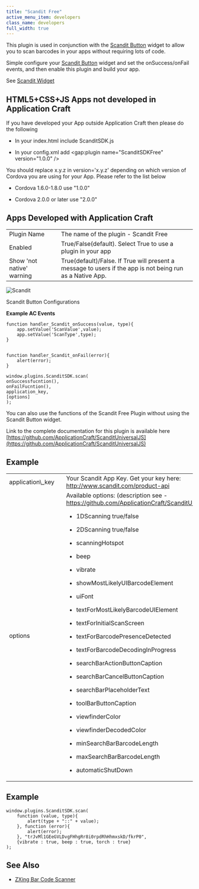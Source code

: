 ```yaml
---
title: "Scandit Free"
active_menu_item: developers
class_name: developers
full_width: true
---
```



This plugin is used in conjunction with the [Scandit Button](/developers/user-guide/product-guide/widget-properties-events/beta/scandit-button) widget to allow you to scan barcodes in your apps without requiring lots of code.

Simple configure your [Scandit Button](/developers/user-guide/product-guide/widget-properties-events/beta/scandit-button) widget and set the onSuccess/onFail events, and then enable this plugin and build your app.

See [Scandit Widget](/developers/user-guide/product-guide/advanced-important-widgets/scandit-widget/)

## HTML5+CSS+JS Apps not developed in Application Craft

If you have developed your App outside Application Craft then please do the following

 - In your index.html include ScanditSDK.js

 - In your config.xml add \<gap:plugin name="ScanditSDKFree" version="1.0.0" /\>

You should replace x.y.z in version='x.y.z' depending on which version of Cordova you are using for your App. Please refer to the list below

 - Cordova 1.6.0-1.8.0 use "1.0.0"

 - Cordova 2.0.0 or later use "2.0.0"

## Apps Developed with Application Craft

<table>
<tr>
<td width="182">
Plugin Name

</td>
<td width="20">
</td>
<td width="740">
The name of the plugin - Scandit Free

</td>
</tr>
<tr>
<td width="182">
Enabled

</td>
<td width="20">
</td>
<td width="740">
True/False(default). Select True to use a plugin in your app

</td>
</tr>
<tr>
<td width="182">
Show 'not native' warning

</td>
<td width="20">
</td>
<td width="740">
True(default)/False. If True will present a message to users if the app is not being run as a Native App.

</td>
</tr>
</table>

![Scandit](/img/docs/scandit.zoom83.png)

Scandit Button Configurations

**Example AC Events**

    function handler_Scandit_onSuccess(value, type){
        app.setValue('ScanValue',value);
        app.setValue('ScanType',type);        
    }
     
     
    function handler_Scandit_onFail(error){
        alert(error);        
    }
     
    window.plugins.ScanditSDK.scan(
    onSuccessfucntion(),
    onFailFucntion(),
    application_key,
    [options]
    );
     
   

You can also use the functions of the Scandit Free Plugin without using the Scandit Button widget.

Link to the complete documentation for this plugin is available here [https://github.com/ApplicationCraft/ScanditUniversalJS](https://github.com/ApplicationCraft/ScanditUniversalJS)

## Example

<table>
<tr>
<td width="182">
application\_key

</td>
<td width="20">
</td>
<td width="740">
  Your Scandit App Key. Get your key here: <a href="http://www.scandit.com/product-api">http://www.scandit.com/product-api</a>

</td>
</tr>
<tr>
<td width="182">
options

</td>
<td width="20">
</td>
<td width="740">
  Available options: (description see - <a href="https://github.com/ApplicationCraft/ScanditUniversalJS)">https://github.com/ApplicationCraft/ScanditUniversalJS)</a>

 - 1DScanning true/false

 - 2DScanning true/false

 - scanningHotspot

 - beep

 - vibrate

 - showMostLikelyUIBarcodeElement

 - uiFont

 - textForMostLikelyBarcodeUIElement

 - textForInitialScanScreen

 - textForBarcodePresenceDetected

 - textForBarcodeDecodingInProgress

 - searchBarActionButtonCaption

 - searchBarCancelButtonCaption

 - searchBarPlaceholderText

 - toolBarButtonCaption

 - viewfinderColor

 - viewfinderDecodedColor

 - minSearchBarBarcodeLength

 - maxSearchBarBarcodeLength

 - automaticShutDown

</td>
</tr>
</table>

## Example

    window.plugins.ScanditSDK.scan(
        function (value, type){
            alert(type + "::" + value);
        }, function (error){
            alert(error);
        }, "trJvMl1GEeGVLDvgFHhgRr8i0rpdRhHhmxskD/fkrP0", 
        {vibrate : true, beep : true, torch : true}
    );
     
     
   

## See Also

 - [ZXing Bar Code Scanner](/developers/user-guide/ac-mobile-build-phonegap/cordova/ac-mobile-build/ac-build-plugins/zxing-bar-code-scanner)

